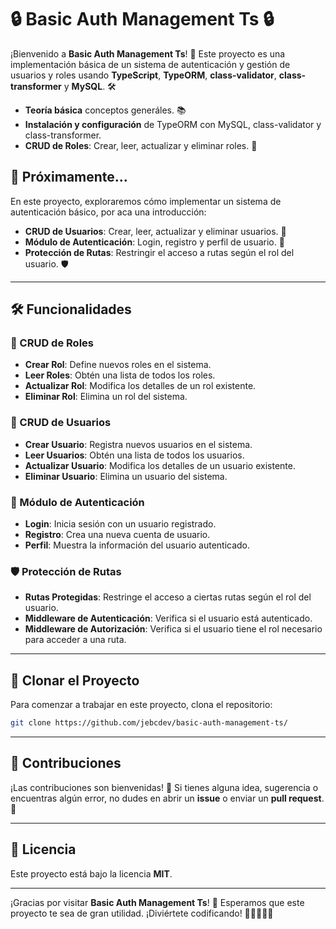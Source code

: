# 🔒 Basic Auth Management Ts 🔒

¡Bienvenido a **Basic Auth Management Ts**! 🎉 Este proyecto es una implementación básica de un sistema de autenticación y gestión de usuarios y roles usando **TypeScript**, **TypeORM**, **class-validator**, **class-transformer** y **MySQL**. 🛠️

-   **Teoría básica** conceptos generáles. 📚
-   **Instalación y configuración** de TypeORM con MySQL, class-validator y class-transformer. 
-   **CRUD de Roles**: Crear, leer, actualizar y eliminar roles. 👥

## 🚀 Próximamente...

En este proyecto, exploraremos cómo implementar un sistema de autenticación básico, por aca una introducción:


-   **CRUD de Usuarios**: Crear, leer, actualizar y eliminar usuarios. 👤
-   **Módulo de Autenticación**: Login, registro y perfil de usuario. 🔐
-   **Protección de Rutas**: Restringir el acceso a rutas según el rol del usuario. 🛡️

---

## 🛠️ Funcionalidades

### 👥 CRUD de Roles

-   **Crear Rol**: Define nuevos roles en el sistema.
-   **Leer Roles**: Obtén una lista de todos los roles.
-   **Actualizar Rol**: Modifica los detalles de un rol existente.
-   **Eliminar Rol**: Elimina un rol del sistema.

### 👤 CRUD de Usuarios

-   **Crear Usuario**: Registra nuevos usuarios en el sistema.
-   **Leer Usuarios**: Obtén una lista de todos los usuarios.
-   **Actualizar Usuario**: Modifica los detalles de un usuario existente.
-   **Eliminar Usuario**: Elimina un usuario del sistema.

### 🔐 Módulo de Autenticación

-   **Login**: Inicia sesión con un usuario registrado.
-   **Registro**: Crea una nueva cuenta de usuario.
-   **Perfil**: Muestra la información del usuario autenticado.

### 🛡️ Protección de Rutas

-   **Rutas Protegidas**: Restringe el acceso a ciertas rutas según el rol del usuario.
-   **Middleware de Autenticación**: Verifica si el usuario está autenticado.
-   **Middleware de Autorización**: Verifica si el usuario tiene el rol necesario para acceder a una ruta.

---

## 🚀 Clonar el Proyecto

Para comenzar a trabajar en este proyecto, clona el repositorio:

```bash
git clone https://github.com/jebcdev/basic-auth-management-ts/
```

---

## 📝 Contribuciones

¡Las contribuciones son bienvenidas! 🎉 Si tienes alguna idea, sugerencia o encuentras algún error, no dudes en abrir un **issue** o enviar un **pull request**. 🤝

---

## 📜 Licencia

Este proyecto está bajo la licencia **MIT**.

---

¡Gracias por visitar **Basic Auth Management Ts**! 🎉 Esperamos que este proyecto te sea de gran utilidad. ¡Diviértete codificando! 🚀👨‍💻👩‍💻
